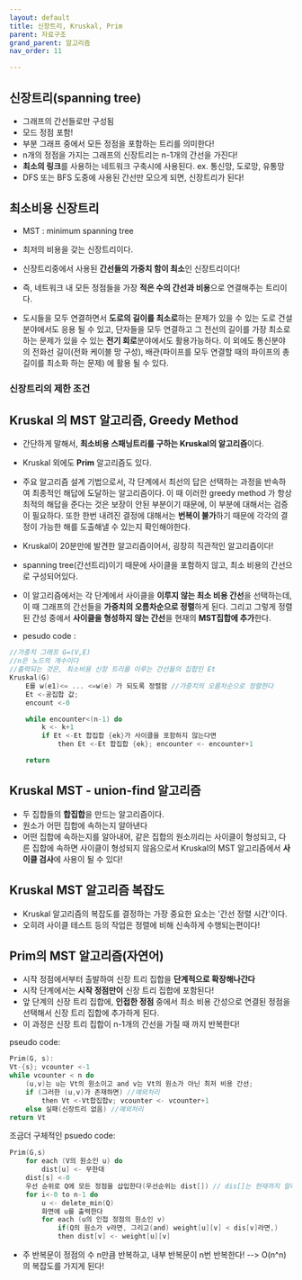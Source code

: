 ```yaml
---
layout: default
title: 신장트리, Kruskal, Prim  
parent: 자료구조
grand_parent: 알고리즘
nav_order: 11

---
```


## 신장트리(spanning tree)
- 그래프의 간선들로만 구성됨
- 모드 정점 포함!  
- 부분 그래프 중에서 모든 정점을 포함하는 트리를 의미한다!  
- n개의 정점을 가지는 그래프의 신장트리는 n-1개의 간선을 가진다!  
- **최소의 링크**를 사용하는 네트워크 구축시에 사용된다. ex. 통신망, 도로망, 유통망  
- DFS 또는 BFS 도중에 사용된 간선만 모으게 되면, 신장트리가 된다!  


## 최소비용 신장트리  
- MST : minimum spanning tree  
- 최저의 비용을 갖는 신장트리이다.  
- 신장트리중에서 사용된 **간선들의 가중치 함이 최소**인 신장트리이다!  
- 즉, 네트워크 내 모든 정점들을 가장 **적은 수의 간선과 비용**으로 연결해주는 트리이다.  

- 도시들을 모두 연결하면서 **도로의 길이를 최소로**하는 문제가 있을 수 있는 도로 건설 분야에서도 응용 될 수 있고, 단자들을 모두 연결하고 그 전선의 길이를 가장 최소로 하는 문제가 있을 수 있는 **전기 회로**분야에서도 활용가능하다. 이 외에도 통신분야의 전화선 길이(전화 케이블 망 구성), 배관(파이프를 모두 연결할 때의 파이프의 총 길이를 최소화 하는 문제) 에 활용 될 수 있다.  

### 신장트리의 제한 조건  


## Kruskal 의 MST 알고리즘, Greedy Method  
- 간단하게 말해서, **최소비용 스패닝트리를 구하는 Kruskal의 알고리즘**이다.  
- Kruskal 외에도 **Prim** 알고리즘도 있다.  
- 주요 알고리즘 설계 기법으로서, 각 단계에서 최선의 답은 선택하는 과정을 반속하여 최종적인 해답에 도달하는 알고리즘이다. 이 때 이러한 greedy method 가 항상 최적의 해답을 준다는 것은 보장이 안된 부분이기 때문에, 이 부분에 대해서는 검증이 필요하다. 또한 한번 내려진 결정에 대해서는 **번복이 불가**하기 때문에 각각의 결정이 가능한 해를 도출해낼 수 있는지 확인해야한다.  
- Kruskal이 20분만에 발견한 알고리즘이어서, 굉장히 직관적인 알고리즘이다!  

- spanning tree(간선트리)이기 때문에 사이클을 포함하지 않고, 최소 비용의 간선으로 구성되어있다.  
- 이 알고리즘에서는 각 단계에서 사이클을 **이루지 않는 최소 비용 간선**을 선택하는데, 이 때 그래프의 간선들을 **가중치의 오름차순으로 정렬**하게 된다. 그리고 그렇게 정렬된 간성 중에서 **사이클을 형성하지 않는 간선**을 현재의 **MST집합에 추가**한다.  

- pesudo code :
```c
//가중치 그래프 G=(V,E)
//n은 노드의 개수이다
//출력되는 것은, 최소비용 신장 트리를 이루는 간선들의 집합인 Et 
Kruskal(G)
    E를 w(e1)<= ... <=w(e) 가 되도록 정렬함 //가중치의 오름차순으로 정렬한다 
    Et <-공집합 값;
    encount <-0

    while encounter<(n-1) do
        k <- k+1
        if Et <-Et 합집합 {ek}가 사이클을 포함하지 않는다면
            then Et <-Et 합집합 {ek}; encounter <- encounter+1

    return

```

## Kruskal MST - union-find 알고리즘  
- 두 집합들의 **합집합**을 만드는 알고리즘이다.  
- 원소가 어떤 집합에 속하는지 알아낸다  
- 어떤 집합에 속하는지를 알아내어, 같은 집합의 원소끼리는 사이클이 형성되고, 다른 집합에 속하면 사이클이 형성되지 않음으로서 Kruskal의 MST 알고리즘에서 **사이클 검사**에 사용이 될 수 있다!  

## Kruskal MST 알고리즘 복잡도  
- Kruskal 알고리즘의 복잡도를 결정하는 가장 중요한 요소는 '간선 정렬 시간'이다.  
- 오히려 사이클 테스트 등의 작업은 정렬에 비해 신속하게 수행되는편이다!  


## Prim의 MST 알고리즘(자연어)  
- 시작 정점에서부터 출발하여 신장 트리 집합을 **단계적으로 확장해나간다**  
- 시작 단계에서는 **시작 정점만이** 신장 트리 집합에 포함된다!  
- 앞 단계의 신장 트리 집합에, **인접한 정점** 중에서 최소 비용 간성으로 연결된 정점을 선택해서 신장 트리 집합에 추가하게 된다.  
- 이 과정은 신장 트리 집합이 n-1개의 간선을 가질 때 까지 반복한다!  

pseudo code:
```c 
Prim(G, s):
Vt-{s}; vcounter <-1
while vcounter < n do
    (u,v)는 u는 Vt의 원소이고 and v는 Vt의 원소가 아닌 최저 비용 간선;
    if (그러한 (u,v)가 존재하면) //예외처리
        then Vt <-Vt합집합v; vcounter <- vcounter+1
    else 실패(신장트리 없음) //예외처리
return Vt
```
조금더 구체적인 psuedo code:
```c
Prim(G,s)
    for each (V의 원소인 u) do
        dist[u] <- 무한대
    dist[s] <-0
    우선 순위로 Q에 모든 정점을 삽입한다(우선순위는 dist[]) // dis[]는 현재까지 알려진 신장트리 정점 집합에서 각 정점까지의 거리(distance)를 의미한다. 
    for i<-0 to n-1 do 
        u <- delete_min(Q)
        화면에 u를 출력한다
        for each (u의 인접 정점의 원소인 v)
            if(Q의 원소가 v라면, 그리고(and) weight[u][v] < dis[v]라면,)
            then dist[v] <- weight[u][v]
```

- 주 반복문이 정점의 수 n만큼 반복하고, 내부 반복문이 n번 반복한다! --> O(n^n)의 복잡도를 가지게 된다!  

